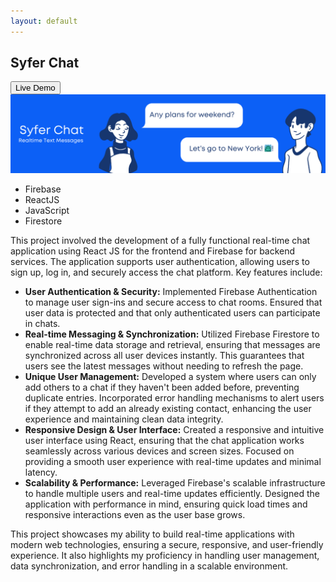 ```yaml
---
layout: default
---
```


[<i class="fa-solid fa-arrow-left"></i>](/) 
<div class="post_header">
<h2 class="post_title">Syfer Chat</h2><a href="https://syferchat.netlify.app/">
  <button class="button">Live Demo</button>
</a>
</div>
<div class="card">
    <img class="card-image" src="/portfolio/assets/img/Syfer Chat.png" alt="Project Image">
    <ul class="skills">
      <li>Firebase</li>
      <li>ReactJS</li>
      <li>JavaScript</li>
      <li>Firestore</li>                                                          
    </ul>
  <p class="user_des">
    This project involved the development of a fully functional real-time chat application using React JS for the frontend and Firebase for backend services. The application supports user authentication, allowing users to sign up, log in, and securely access the chat platform. Key features include:
  </p>
  
  <ul class="item_des">
    <li>
      <strong>User Authentication & Security:</strong> Implemented Firebase Authentication to manage user sign-ins and secure access to chat rooms. Ensured that user data is protected and that only authenticated users can participate in chats.
    </li>
    <li>
      <strong>Real-time Messaging & Synchronization:</strong> Utilized Firebase Firestore to enable real-time data storage and retrieval, ensuring that messages are synchronized across all user devices instantly. This guarantees that users see the latest messages without needing to refresh the page.
    </li>
    <li>
      <strong>Unique User Management:</strong> Developed a system where users can only add others to a chat if they haven't been added before, preventing duplicate entries. Incorporated error handling mechanisms to alert users if they attempt to add an already existing contact, enhancing the user experience and maintaining clean data integrity.
    </li>
    <li>
      <strong>Responsive Design & User Interface:</strong> Created a responsive and intuitive user interface using React, ensuring that the chat application works seamlessly across various devices and screen sizes. Focused on providing a smooth user experience with real-time updates and minimal latency.
    </li>
    <li>
      <strong>Scalability & Performance:</strong> Leveraged Firebase's scalable infrastructure to handle multiple users and real-time updates efficiently. Designed the application with performance in mind, ensuring quick load times and responsive interactions even as the user base grows.
    </li>
  </ul>
  
  <p class="item_des">
    This project showcases my ability to build real-time applications with modern web technologies, ensuring a secure, responsive, and user-friendly experience. It also highlights my proficiency in handling user management, data synchronization, and error handling in a scalable environment.
  </p>

</div>


